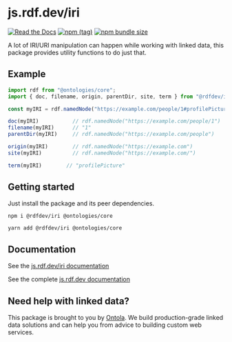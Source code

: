 # js.rdf.dev/iri
[![Read the Docs](https://img.shields.io/readthedocs/pip.svg)](https://js.rdf.dev/iri)
[![npm (tag)](https://img.shields.io/npm/v/@rdfdev/iri)](https://npmjs.com/package/@rdfdev/iri)
[![npm bundle size](https://img.shields.io/bundlephobia/minzip/@rdfdev/iri)](https://bundlephobia.com/result?p=@rdfdev/iri)

A lot of IRI/URI manipulation can happen while working with linked data, this package provides 
utility functions to do just that.

## Example
```typescript
import rdf from "@ontologies/core";
import { doc, filename, origin, parentDir, site, term } from "@rdfdev/iri";

const myIRI = rdf.namedNode("https://example.com/people/1#profilePicture");

doc(myIRI)           // rdf.namedNode("https://example.com/people/1")
filename(myIRI)      // "1"
parentDir(myIRI)     // rdf.namedNode("https://example.com/people")

origin(myIRI)        // rdf.namedNode("https://example.com")
site(myIRI)          // rdf.namedNode("https://example.com/")

term(myIRI)        // "profilePicture"
```

## Getting started

Just install the package and its peer dependencies.

`npm i @rdfdev/iri @ontologies/core`

`yarn add @rdfdev/iri @ontologies/core`

## Documentation

See the [js.rdf.dev/iri documentation](https://js.rdf.dev/iri)

See the complete [js.rdf.dev documentation](https://js.rdf.dev)

## Need help with linked data?

This package is brought to you by [Ontola](https://ontola.io). We build production-grade linked data
solutions and can help you from advice to building custom web services.
